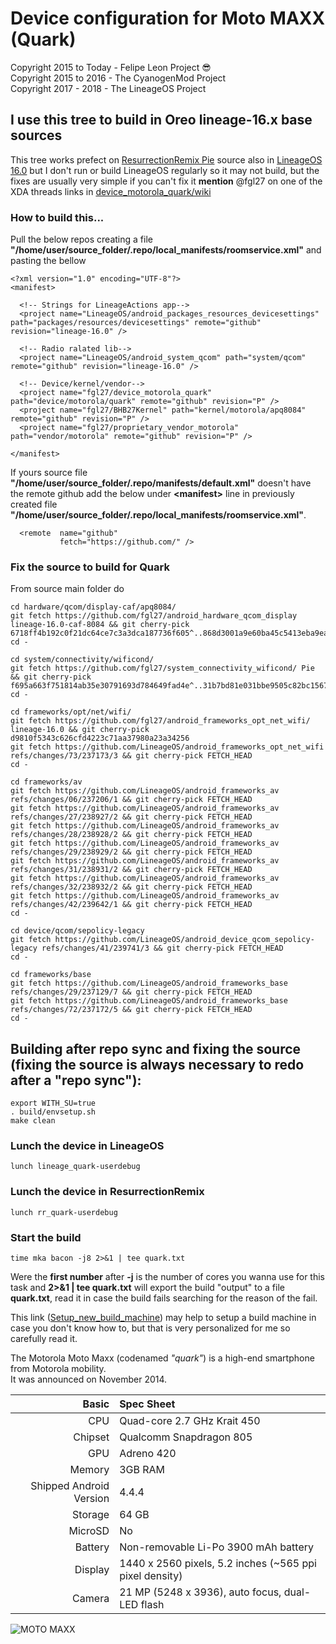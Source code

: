 # Device configuration for Moto MAXX (Quark)

Copyright 2015 to Today - Felipe Leon Project :sunglasses:<br/>
Copyright 2015 to 2016 - The CyanogenMod Project<br/>
Copyright 2017 - 2018 - The LineageOS Project

## I use this tree to build in Oreo lineage-16.x base sources

This tree works prefect on [ResurrectionRemix Pie](https://github.com/ResurrectionRemix/platform_manifest/tree/pie) source also in [LineageOS 16.0](https://github.com/LineageOS/android/tree/lineage-16.0) but I don't run or build LineageOS regularly so it may not build, but the fixes are usually very simple if you can't fix it **mention** @fgl27 on one of the XDA threads links in [device_motorola_quark/wiki](https://github.com/fgl27/device_motorola_quark/wiki)

### How to build this...

Pull the below repos creating a file **"/home/user/source_folder/.repo/local_manifests/roomservice.xml"** and pasting the bellow

	<?xml version="1.0" encoding="UTF-8"?>
	<manifest>
	
	  <!-- Strings for LineageActions app-->
	  <project name="LineageOS/android_packages_resources_devicesettings" path="packages/resources/devicesettings" remote="github" revision="lineage-16.0" />

	  <!-- Radio ralated lib-->
	  <project name="LineageOS/android_system_qcom" path="system/qcom" remote="github" revision="lineage-16.0" />
	
	  <!-- Device/kernel/vendor-->
	  <project name="fgl27/device_motorola_quark" path="device/motorola/quark" remote="github" revision="P" />
	  <project name="fgl27/BHB27Kernel" path="kernel/motorola/apq8084" remote="github" revision="P" />
	  <project name="fgl27/proprietary_vendor_motorola" path="vendor/motorola" remote="github" revision="P" />

	</manifest>

If yours source file **"/home/user/source_folder/.repo/manifests/default.xml"** doesn't have the remote github add the below under **<manifest\>** line in previously created file **"/home/user/source_folder/.repo/local_manifests/roomservice.xml"**.

	  <remote  name="github"
	           fetch="https://github.com/" />

### Fix the source to build for Quark

From source main folder do

	cd hardware/qcom/display-caf/apq8084/
	git fetch https://github.com/fgl27/android_hardware_qcom_display lineage-16.0-caf-8084 && git cherry-pick 6718ff4b192c0f21dc64ce7c3a3dca187736f605^..868d3001a9e60ba45c5413eba9ea1494f522425a
	cd -

	cd system/connectivity/wificond/
	git fetch https://github.com/fgl27/system_connectivity_wificond/ Pie && git cherry-pick f695a663f751814ab35e30791693d784649fad4e^..31b7bd81e031bbe9505c82bc15670e4281b00d34
	cd -

	cd frameworks/opt/net/wifi/
	git fetch https://github.com/fgl27/android_frameworks_opt_net_wifi/ lineage-16.0 && git cherry-pick d9810f5343c626cfd4223c71aa37980a23a34256
	git fetch https://github.com/LineageOS/android_frameworks_opt_net_wifi refs/changes/73/237173/3 && git cherry-pick FETCH_HEAD
	cd -

	cd frameworks/av
	git fetch https://github.com/LineageOS/android_frameworks_av refs/changes/06/237206/1 && git cherry-pick FETCH_HEAD
	git fetch https://github.com/LineageOS/android_frameworks_av refs/changes/27/238927/2 && git cherry-pick FETCH_HEAD
	git fetch https://github.com/LineageOS/android_frameworks_av refs/changes/28/238928/2 && git cherry-pick FETCH_HEAD
	git fetch https://github.com/LineageOS/android_frameworks_av refs/changes/29/238929/2 && git cherry-pick FETCH_HEAD
	git fetch https://github.com/LineageOS/android_frameworks_av refs/changes/31/238931/2 && git cherry-pick FETCH_HEAD
	git fetch https://github.com/LineageOS/android_frameworks_av refs/changes/32/238932/2 && git cherry-pick FETCH_HEAD
	git fetch https://github.com/LineageOS/android_frameworks_av refs/changes/42/239642/1 && git cherry-pick FETCH_HEAD
	cd -

	cd device/qcom/sepolicy-legacy
	git fetch https://github.com/LineageOS/android_device_qcom_sepolicy-legacy refs/changes/41/239741/3 && git cherry-pick FETCH_HEAD
	cd -

	cd frameworks/base
	git fetch https://github.com/LineageOS/android_frameworks_base refs/changes/29/237129/7 && git cherry-pick FETCH_HEAD
	git fetch https://github.com/LineageOS/android_frameworks_base refs/changes/72/237172/5 && git cherry-pick FETCH_HEAD
	cd -

## Building after repo sync and fixing the source (fixing the source is always necessary to redo after a "repo sync"):

	export WITH_SU=true
	. build/envsetup.sh 
	make clean

### Lunch the device in LineageOS

	lunch lineage_quark-userdebug

### Lunch the device in ResurrectionRemix

	lunch rr_quark-userdebug

### Start the build

	time mka bacon -j8 2>&1 | tee quark.txt

Were the **first number** after **-j** is the number of cores you wanna use for this task and **2>&1 | tee quark.txt** will export the build "output" to a file **quark.txt**, read it in case the build fails searching for the reason of the fail.

This link ([Setup_new_build_machine](https://github.com/fgl27/scripts/blob/master/etc/new_machine.md#for-general-android-app-build-machine--adb-shell-and-fastboot-for-debugging)) may help to setup a build machine in case you don't know how to, but that is very personalized for me so carefully read it.

The Motorola Moto Maxx (codenamed _"quark"_) is a high-end smartphone from Motorola mobility.<br/>
It was announced on November 2014.

Basic   | Spec Sheet
-------:|:-------------------------
CPU     | Quad-core 2.7 GHz Krait 450
Chipset | Qualcomm Snapdragon 805
GPU     | Adreno 420
Memory  | 3GB RAM
Shipped Android Version | 4.4.4
Storage | 64 GB
MicroSD | No
Battery | Non-removable Li-Po 3900 mAh battery
Display | 1440 x 2560 pixels, 5.2 inches (~565 ppi pixel density)
Camera  | 21 MP (5248 x 3936), auto focus, dual-LED flash


![MOTO MAXX](https://raw.githubusercontent.com/fgl27/scripts/f45458e4bc40dcc6d71ed933d49dad01a3b63f4b/etc/images/moto-maxx.jpg "MOTO MAXX")
